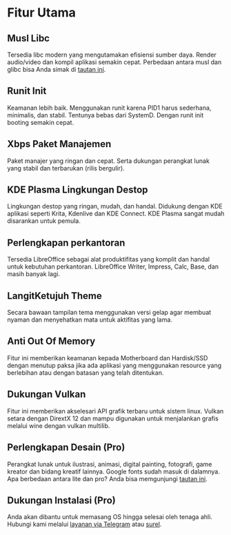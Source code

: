 # Fitur Utama

## Musl Libc
Tersedia libc modern yang mengutamakan efisiensi sumber daya. Render audio/video dan kompil aplikasi semakin cepat. Perbedaan antara musl dan glibc bisa Anda simak di [tautan ini](../perbandingan/musl-vs-glibc.md).

## Runit Init
Keamanan lebih baik. Menggunakan runit karena PID1 harus sederhana, minimalis, dan stabil. Tentunya bebas dari SystemD. Dengan runit init booting semakin cepat.

## Xbps Paket Manajemen
Paket manajer yang ringan dan cepat. Serta dukungan perangkat lunak yang stabil dan terbarukan (rilis bergulir).

## KDE Plasma Lingkungan Destop
Lingkungan destop yang ringan, mudah, dan handal. Didukung dengan KDE aplikasi seperti Krita, Kdenlive dan KDE Connect. KDE Plasma sangat mudah disarankan untuk pemula.

## Perlengkapan perkantoran
Tersedia LibreOffice sebagai alat produktifitas yang komplit dan handal untuk kebutuhan perkantoran. LibreOffice Writer, Impress, Calc, Base, dan masih banyak lagi.

## LangitKetujuh Theme
Secara bawaan tampilan tema menggunakan versi gelap agar membuat nyaman dan menyehatkan mata untuk aktifitas yang lama.

## Anti Out Of Memory
Fitur ini memberikan keamanan kepada Motherboard dan Hardisk/SSD dengan menutup paksa jika ada aplikasi yang menggunakan resource yang berlebihan atau dengan batasan yang telah ditentukan.

## Dukungan Vulkan
Fitur ini memberikan akselesari API grafik terbaru untuk sistem linux. Vulkan setara dengan DirextX 12 dan mampu digunakan untuk menjalankan grafis melalui wine dengan vulkan multilib.

## Perlengkapan Desain (Pro)
Perangkat lunak untuk ilustrasi, animasi, digital painting, fotografi, game kreator dan bidang kreatif lainnya. Google fonts sudah masuk di dalamnya. Apa berbedaan antara lite dan pro? Anda bisa memgunjungi [tautan ini](../perbandingan/lite-vs-pro.md).

## Dukungan Instalasi (Pro)
Anda akan dibantu untuk memasang OS hingga selesai oleh tenaga ahli. Hubungi kami melalui <a href="https://t.me/langitketujuh_bot" target="_blank">layanan via Telegram</a> atau [surel](mailto:langitketujuh.id@pm.me).
